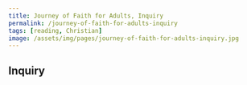 ```yaml
---
title: Journey of Faith for Adults, Inquiry
permalink: /journey-of-faith-for-adults-inquiry
tags: [reading, Christian]
image: /assets/img/pages/journey-of-faith-for-adults-inquiry.jpg
---
```


## Inquiry
